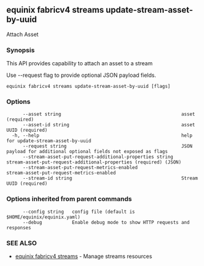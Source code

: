 ## equinix fabricv4 streams update-stream-asset-by-uuid

Attach Asset

### Synopsis

This API provides capability to attach an asset to a stream

Use --request flag to provide optional JSON payload fields.

```
equinix fabricv4 streams update-stream-asset-by-uuid [flags]
```

### Options

```
      --asset string                                            asset (required)
      --asset-id string                                         asset UUID (required)
  -h, --help                                                    help for update-stream-asset-by-uuid
      --request string                                          JSON payload for additional optional fields not exposed as flags
      --stream-asset-put-request-additional-properties string   stream-asset-put-request-additional-properties (required) (JSON)
      --stream-asset-put-request-metrics-enabled                stream-asset-put-request-metrics-enabled
      --stream-id string                                        Stream UUID (required)
```

### Options inherited from parent commands

```
      --config string   config file (default is $HOME/equinix/equinix.yaml)
      --debug           Enable debug mode to show HTTP requests and responses
```

### SEE ALSO

* [equinix fabricv4 streams](equinix_fabricv4_streams.md)	 - Manage streams resources

